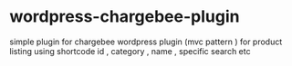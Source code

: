 # wordpress-chargebee-plugin
simple plugin for chargebee wordpress plugin (mvc pattern ) for product listing using shortcode  id , category , name , specific search etc 
